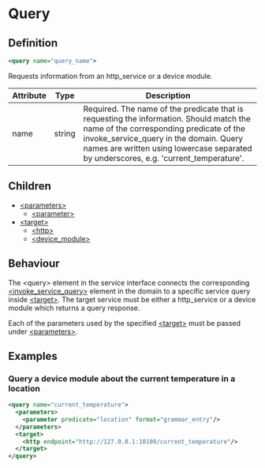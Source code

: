 # Query

## Definition
```xml
<query name="query_name">
```

Requests information from an http_service or a device module.

Attribute | Type | Description |
--- | --- | --- |
name | string | Required. The name of the predicate that is requesting the information. Should match the name of the corresponding predicate of the invoke_service_query in the domain. Query names are written using lowercase separated by underscores, e.g. 'current_temperature'. |


## Children

- [<parameters\>](/tdm_documentation/service_interface/children/parameters)
    - [<parameter\>](/tdm_documentation/service_interface/children/parameters)
- [<target\>](/tdm_documentation/service_interface/children/target)
    - [<http\>](/tdm_documentation/service_interface/children/target)
    - [<device_module\>](/tdm_documentation/service_interface/children/target)


## Behaviour

The <query\> element in the service interface connects the corresponding [<invoke_service_query\>](/domain/children/invoke_service_query) element in the domain to a specific service query inside [<target\>](/tdm_documentation/service_interface/children/target). The target service must be either a http_service or a device module which returns a query response.

<!-- Include a link to query response in the API documentation? -->

Each of the parameters used by the specified [<target\>](/tdm_documentation/service_interface/children/target) must be passed under [<parameters\>](/tdm_documentation/service_interface/children/parameters).


## Examples

### Query a device module about the current temperature in a location

```xml
<query name="current_temperature">
  <parameters>
    <parameter predicate="location" format="grammar_entry"/>
  </parameters>
  <target>
    <http endpoint="http://127.0.0.1:10100/current_temperature"/>
  </target>
</query>
```
